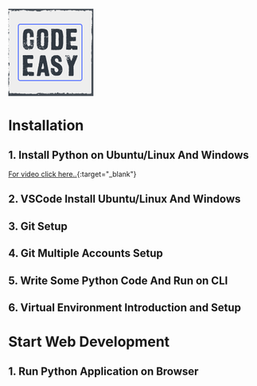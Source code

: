 ![alt text](https://github.com/codeeasy97/flask/blob/main/static/youtube/logo.png "Code Easy")

#   Installation

##  1.  Install Python on Ubuntu/Linux And Windows
[For video click here..](https://youtu.be/mv3ZJPGH7sM){:target="_blank"}

##  2.  VSCode Install Ubuntu/Linux And Windows
##  3.  Git Setup
##  4.  Git Multiple Accounts Setup
##  5.  Write Some Python Code And Run on CLI
##  6.  Virtual Environment Introduction and Setup

#   Start Web Development

##  1.  Run Python Application on Browser